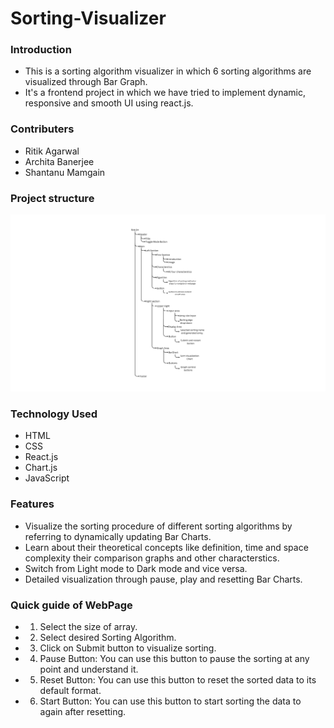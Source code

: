 # Sorting-Visualizer

### Introduction
- This is a sorting algorithm visualizer in which 6 sorting algorithms are visualized through Bar Graph.
- It's a frontend project in which we have tried to implement dynamic, responsive and smooth UI using react.js.

### Contributers
- Ritik Agarwal
- Archita Banerjee
- Shantanu Mamgain

### Project structure
<img src="./Sorting-Visualizer/public/Layout.svg" />

### Technology Used
- HTML
- CSS
- React.js
- Chart.js
- JavaScript

### Features
- Visualize the sorting procedure of different sorting algorithms by referring to dynamically updating Bar Charts.
- Learn about their theoretical concepts like definition, time and space complexity their comparison graphs and other characterstics.
- Switch from Light mode to Dark mode and vice versa.
- Detailed visualization through pause, play and resetting Bar Charts.

### Quick guide of WebPage
- 1. Select the size of array.
- 2. Select desired Sorting Algorithm.
- 3. Click on Submit button to visualize sorting.
- 4. Pause Button: You can use this button to pause the sorting at any point and understand it.
- 5. Reset Button: You can use this button to reset the sorted data to its default format.
- 6. Start Button: You can use this button to start sorting the data to again after resetting.